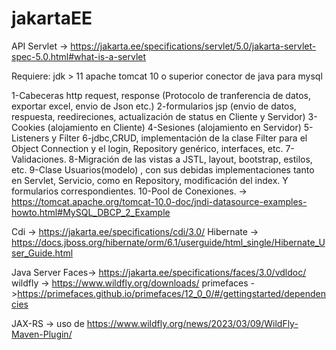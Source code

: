 # jakartaEE
API Servlet -> https://jakarta.ee/specifications/servlet/5.0/jakarta-servlet-spec-5.0.html#what-is-a-servlet

Requiere:
jdk > 11
apache tomcat 10 o superior
conector de java para mysql

1-Cabeceras http request, response (Protocolo de tranferencia de datos, exportar excel, envio de Json etc.)
2-formularios jsp (envio de datos, respuesta, reedireciones, actualización de status en Cliente y Servidor)
3-Cookies (alojamiento en Cliente)
4-Sesiones (alojamiento en Servidor)
5-Listeners y Filter
6-jdbc,CRUD, implementación de la clase Filter para el Object Connection y el login, Repository<T> genérico, interfaces, etc.
7-Validaciones.
8-Migración de las vistas a JSTL, layout, bootstrap, estilos, etc.
9-Clase Usuarios(modelo) , con sus debidas implementaciones tanto en Servlet, Servicio, como en Repository, modificación del index. Y formularios correspondientes.
10-Pool de Conexiones. -> https://tomcat.apache.org/tomcat-10.0-doc/jndi-datasource-examples-howto.html#MySQL_DBCP_2_Example

Cdi -> https://jakarta.ee/specifications/cdi/3.0/
Hibernate -> https://docs.jboss.org/hibernate/orm/6.1/userguide/html_single/Hibernate_User_Guide.html

Java Server Faces-> https://jakarta.ee/specifications/faces/3.0/vdldoc/
wildfly -> https://www.wildfly.org/downloads/
primefaces ->https://primefaces.github.io/primefaces/12_0_0/#/gettingstarted/dependencies

JAX-RS -> uso de https://www.wildfly.org/news/2023/03/09/WildFly-Maven-Plugin/ 
